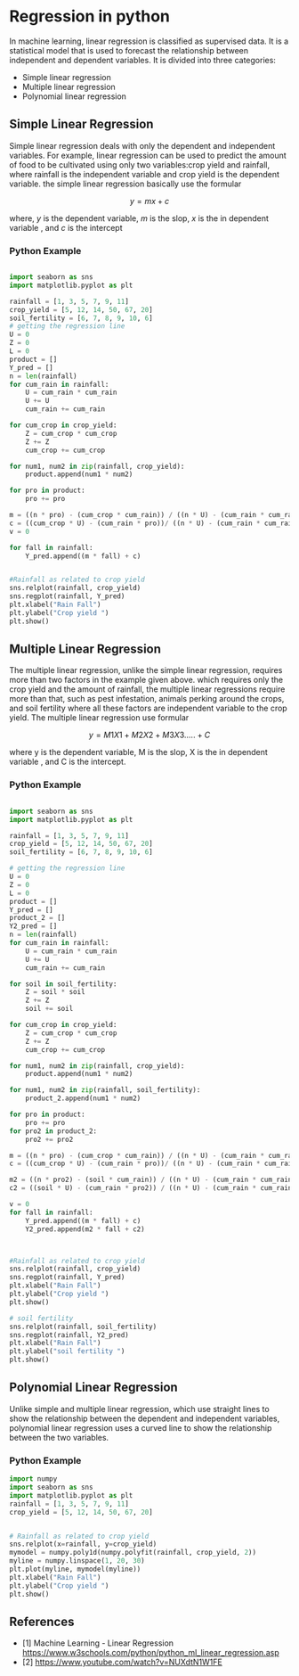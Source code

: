 # Regression in python
 
In machine learning, linear regression is classified as supervised data. 
It is a statistical model that is used to forecast the relationship between
independent and dependent variables. It is divided into three categories:

* Simple linear regression
* Multiple linear regression
* Polynomial linear regression

## Simple Linear Regression

Simple linear regression deals with only the dependent and independent variables.
For example, linear regression can be used to predict the amount of food to be 
cultivated using only two variables:crop yield and rainfall, where rainfall is the 
independent variable and crop yield is the dependent variable. the simple linear 
regression basically use the formular 

$$y = mx + c$$

where, $y$ is the dependent variable, $m$ is 
the slop, $x$ is the in dependent variable , and $c$ is the intercept

### Python Example

``` python

import seaborn as sns
import matplotlib.pyplot as plt

rainfall = [1, 3, 5, 7, 9, 11]
crop_yield = [5, 12, 14, 50, 67, 20]
soil_fertility = [6, 7, 8, 9, 10, 6]
# getting the regression line
U = 0
Z = 0
L = 0
product = []
Y_pred = []
n = len(rainfall)
for cum_rain in rainfall:
    U = cum_rain * cum_rain
    U += U
    cum_rain += cum_rain

for cum_crop in crop_yield:
    Z = cum_crop * cum_crop
    Z += Z
    cum_crop += cum_crop

for num1, num2 in zip(rainfall, crop_yield):
    product.append(num1 * num2)

for pro in product:
    pro += pro

m = ((n * pro) - (cum_crop * cum_rain)) / ((n * U) - (cum_rain * cum_rain))
c = ((cum_crop * U) - (cum_rain * pro))/ ((n * U) - (cum_rain * cum_rain))
v = 0

for fall in rainfall:
    Y_pred.append((m * fall) + c)


#Rainfall as related to crop yield
sns.relplot(rainfall, crop_yield)
sns.regplot(rainfall, Y_pred)
plt.xlabel("Rain Fall")
plt.ylabel("Crop yield ")
plt.show()

```

## Multiple Linear Regression

The multiple linear regression, unlike the simple linear regression, requires 
more than two factors in the example given above. which requires only the crop
yield and the amount of rainfall, the multiple linear regressions require more 
than that, such as pest infestation, animals perking around the crops, and soil 
fertility where all these factors are independent variable to the crop yield. The 
multiple linear regression use formular 

$$y = M1X1 + M2X2 +M3X3 ..... + C$$

where y 
is the dependent variable, M is the slop, X is the in dependent variable , and C
is the intercept.

### Python Example

``` python

import seaborn as sns
import matplotlib.pyplot as plt

rainfall = [1, 3, 5, 7, 9, 11]
crop_yield = [5, 12, 14, 50, 67, 20]
soil_fertility = [6, 7, 8, 9, 10, 6]

# getting the regression line
U = 0
Z = 0
L = 0
product = []
Y_pred = []
product_2 = []
Y2_pred = []
n = len(rainfall)
for cum_rain in rainfall:
    U = cum_rain * cum_rain
    U += U
    cum_rain += cum_rain

for soil in soil_fertility:
    Z = soil * soil
    Z += Z
    soil += soil

for cum_crop in crop_yield:
    Z = cum_crop * cum_crop
    Z += Z
    cum_crop += cum_crop

for num1, num2 in zip(rainfall, crop_yield):
    product.append(num1 * num2)

for num1, num2 in zip(rainfall, soil_fertility):
    product_2.append(num1 * num2)

for pro in product:
    pro += pro
for pro2 in product_2:
    pro2 += pro2

m = ((n * pro) - (cum_crop * cum_rain)) / ((n * U) - (cum_rain * cum_rain))
c = ((cum_crop * U) - (cum_rain * pro))/ ((n * U) - (cum_rain * cum_rain))

m2 = ((n * pro2) - (soil * cum_rain)) / ((n * U) - (cum_rain * cum_rain))
c2 = ((soil * U) - (cum_rain * pro2)) / ((n * U) - (cum_rain * cum_rain))

v = 0
for fall in rainfall:
    Y_pred.append((m * fall) + c)
    Y2_pred.append(m2 * fall + c2)



#Rainfall as related to crop yield
sns.relplot(rainfall, crop_yield)
sns.regplot(rainfall, Y_pred)
plt.xlabel("Rain Fall")
plt.ylabel("Crop yield ")
plt.show()

# soil fertility
sns.relplot(rainfall, soil_fertility)
sns.regplot(rainfall, Y2_pred)
plt.xlabel("Rain Fall")
plt.ylabel("soil fertility ")
plt.show()


```


## Polynomial Linear Regression

Unlike simple and multiple linear regression, which use straight lines to 
show the relationship between the dependent and independent variables, polynomial
linear regression uses a curved line to show the relationship between the two variables.

### Python Example

``` python
import numpy
import seaborn as sns
import matplotlib.pyplot as plt
rainfall = [1, 3, 5, 7, 9, 11]
crop_yield = [5, 12, 14, 50, 67, 20]


# Rainfall as related to crop yield
sns.relplot(x=rainfall, y=crop_yield)
mymodel = numpy.poly1d(numpy.polyfit(rainfall, crop_yield, 2))
myline = numpy.linspace(1, 20, 30)
plt.plot(myline, mymodel(myline))
plt.xlabel("Rain Fall")
plt.ylabel("Crop yield ")
plt.show()

```

## References

* [1] Machine Learning - Linear Regression <https://www.w3schools.com/python/python_ml_linear_regression.asp>
* [2] <https://www.youtube.com/watch?v=NUXdtN1W1FE>